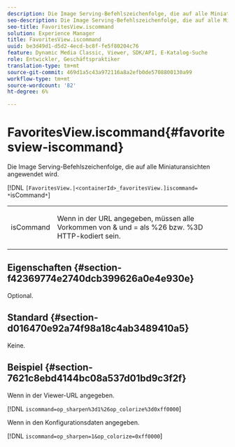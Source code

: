 ```yaml
---
description: Die Image Serving-Befehlszeichenfolge, die auf alle Miniaturansichten angewendet wird.
seo-description: Die Image Serving-Befehlszeichenfolge, die auf alle Miniaturansichten angewendet wird.
seo-title: FavoritesView.iscommand
solution: Experience Manager
title: FavoritesView.iscommand
uuid: be3d49d1-d5d2-4ecd-bc8f-fe5f80204c76
feature: Dynamic Media Classic, Viewer, SDK/API, E-Katalog-Suche
role: Entwickler, Geschäftspraktiker
translation-type: tm+mt
source-git-commit: 469d1a5c43a972116a8a2efb0de5708800130a99
workflow-type: tm+mt
source-wordcount: '82'
ht-degree: 6%

---
```



# FavoritesView.iscommand{#favoritesview-iscommand}

Die Image Serving-Befehlszeichenfolge, die auf alle Miniaturansichten angewendet wird.

[!DNL `[FavoritesView.|<containerId>_favoritesView.]iscommand= *`isCommand`*`]

<table id="table_2B109D2F91E64B5382B31921C3780FA5"> 
 <tbody> 
  <tr> 
   <td colname="col1"> <p><span class="codeph"><span class="varname"> isCommand</span></span> </p> </td> 
   <td colname="col2"> <p> Wenn in der URL angegeben, müssen alle Vorkommen von <span class="codeph"> &amp;</span> und <span class="codeph"> =</span> als <span class="codeph"> %26</span> bzw. <span class="codeph"> %3D</span> HTTP-kodiert sein. </p> </td> 
  </tr> 
 </tbody> 
</table>

## Eigenschaften {#section-f42369774e2740dcb399626a0e4e930e}

Optional.

## Standard {#section-d016470e92a74f98a18c4ab3489410a5}

Keine.

## Beispiel {#section-7621c8ebd4144bc08a537d01bd9c3f2f}

Wenn in der Viewer-URL angegeben.

[!DNL `iscommand=op_sharpen%3d1%26op_colorize%3d0xff0000`]

Wenn in den Konfigurationsdaten angegeben.

[!DNL `iscommand=op_sharpen=1&op_colorize=0xff0000`]

